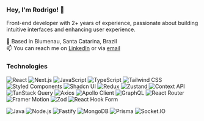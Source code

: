 ### Hey, I'm Rodrigo! 👋

Front-end developer with 2+ years of experience, passionate about building intuitive interfaces and enhancing user experience.

📍 Based in Blumenau, Santa Catarina, Brazil<br>
📫 You can reach me on [LinkedIn](https://linkedin.com/in/rodrigoleitearaujo) or via [email](mailto:dev.rodrigoaraujo@gmail.com)

### Technologies

<!-- Frontend -->
![React](https://img.shields.io/badge/-React-61DAFB?style=flat&logo=react&logoColor=black)
![Next.js](https://img.shields.io/badge/-Next.js-000000?style=flat&logo=next.js&logoColor=white)
![JavaScript](https://img.shields.io/badge/-JavaScript-F7DF1E?style=flat&logo=javascript&logoColor=black)
![TypeScript](https://img.shields.io/badge/-TypeScript-3178C6?style=flat&logo=typescript&logoColor=white)
![Tailwind CSS](https://img.shields.io/badge/-Tailwind%20CSS-06B6D4?style=flat&logo=tailwindcss&logoColor=white)
![Styled Components](https://img.shields.io/badge/-Styled--Components-DB7093?style=flat&logo=styled-components&logoColor=white)
![Shadcn UI](https://img.shields.io/badge/-ShadcnUI-000000?style=flat&logo=vercel&logoColor=white)
![Redux](https://img.shields.io/badge/-Redux-764ABC?style=flat&logo=redux&logoColor=white)
![Zustand](https://img.shields.io/badge/-Zustand-8D8D8D?style=flat&logo=zotero&logoColor=white)
![Context API](https://img.shields.io/badge/-Context%20API-61DAFB?style=flat&logo=react&logoColor=white)
![TanStack Query](https://img.shields.io/badge/-TanStack%20Query-FF4154?style=flat&logo=react-query&logoColor=white)
![Axios](https://img.shields.io/badge/-Axios-5A29E4?style=flat&logo=axios&logoColor=white)
![Apollo Client](https://img.shields.io/badge/-Apollo%20Client-311C87?style=flat&logo=apollo-graphql&logoColor=white)
![GraphQL](https://img.shields.io/badge/-GraphQL-E10098?style=flat&logo=graphql&logoColor=white)
![React Router](https://img.shields.io/badge/-React%20Router%20DOM-CA4245?style=flat&logo=react-router&logoColor=white)
![Framer Motion](https://img.shields.io/badge/-Framer%20Motion-0055FF?style=flat&logo=framer&logoColor=white)
![Zod](https://img.shields.io/badge/-Zod-3A3A3A?style=flat&logoColor=white)
![React Hook Form](https://img.shields.io/badge/-React%20Hook%20Form-EC5990?style=flat&logo=reacthookform&logoColor=white)


<!-- Backend -->
![Java](https://img.shields.io/badge/-Java-DD1B16?style=flat&logo=java&logoColor=white)
![Node.js](https://img.shields.io/badge/-Node.js-339933?style=flat&logo=nodedotjs&logoColor=white)
![Fastify](https://img.shields.io/badge/-Fastify-000000?style=flat&logo=fastify&logoColor=white)
![MongoDB](https://img.shields.io/badge/-MongoDB-47A248?style=flat&logo=mongodb&logoColor=white)
![Prisma](https://img.shields.io/badge/-Prisma-2D3748?style=flat&logo=prisma&logoColor=white)
![Socket.IO](https://img.shields.io/badge/-Socket.IO-010101?style=flat&logo=socketdotio&logoColor=white)



